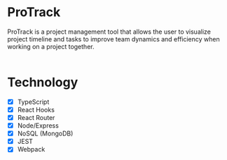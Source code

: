 # ProTrack
ProTrack is a project management tool that allows the user to visualize project timeline and tasks to improve team dynamics and efficiency when working on a project together. 
<br></br>

# Technology
- [x] TypeScript
- [x] React Hooks
- [x] React Router
- [x] Node/Express
- [x] NoSQL (MongoDB)
- [x] JEST
- [x] Webpack